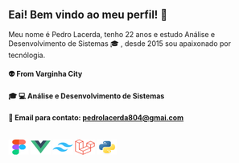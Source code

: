 ## Eai! Bem vindo ao meu perfil! 💙 

Meu nome é Pedro Lacerda, tenho 22 anos e estudo Análise e Desenvolvimento de Sistemas 🎓 ,
desde 2015 sou apaixonado por tecnólogia.

#### 👽 From Varginha City
#### 🎓 💻  Análise e Desenvolvimento de Sistemas
#### 📧 Email para contato: pedrolacerda804@gmai.com
  
<div style="display: inline_block"><br>
  <img align="center" alt="Pedro-HTML" height="30" width="40" src="https://raw.githubusercontent.com/devicons/devicon/master/icons/figma/figma-original.svg">
  <img align="center" alt="Pedro-Vue" height="30" width="40" src="https://raw.githubusercontent.com/devicons/devicon/master/icons/vuejs/vuejs-original.svg">
  <img align="center" alt="Pedro-HTML" height="30" width="40" src="https://raw.githubusercontent.com/devicons/devicon/master/icons/tailwindcss/tailwindcss-original.svg">
  <img align="center" alt="Pedro-php" height="30" width="40" src="https://raw.githubusercontent.com/devicons/devicon/master/icons/laravel/laravel-original.svg">
  <img align="center" alt="Pedro-Python" height="30" width="40" src="https://raw.githubusercontent.com/devicons/devicon/master/icons/python/python-original.svg">

</div>
  
